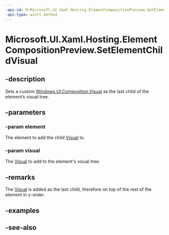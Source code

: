 ```yaml
---
-api-id: M:Microsoft.UI.Xaml.Hosting.ElementCompositionPreview.SetElementChildVisual(Microsoft.UI.Xaml.UIElement,Microsoft.UI.Composition.Visual)
-api-type: winrt method
---
```


<!-- Method syntax
public void SetElementChildVisual(Windows.UI.Xaml.UIElement element, Windows.UI.Composition.Visual visual)
-->

# Microsoft.UI.Xaml.Hosting.ElementCompositionPreview.SetElementChildVisual

## -description
Sets a custom [Windows.UI.Composition.Visual](../microsoft.ui.composition/visual.md) as the last child of the element’s visual tree.

## -parameters
### -param element
The element to add the child [Visual](../microsoft.ui.composition/visual.md) to.

### -param visual
The [Visual](../microsoft.ui.composition/visual.md) to add to the element's visual tree.

## -remarks
The [Visual](../microsoft.ui.composition/visual.md) is added as the last child, therefore on top of the rest of the element in z-order.

## -examples

## -see-also
